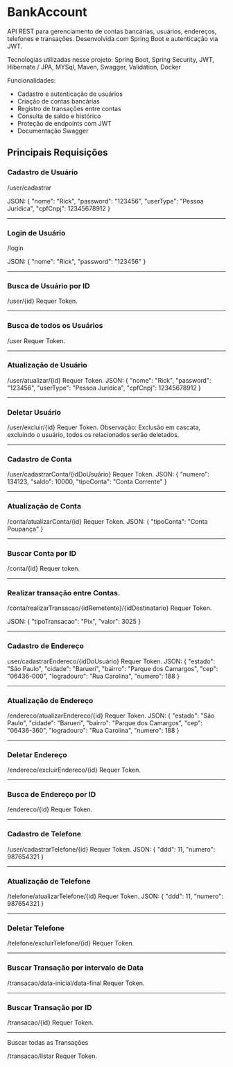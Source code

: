# BankAccount

API REST para gerenciamento de contas bancárias, usuários, endereços, telefones e transações. Desenvolvida com Spring Boot e autenticação via JWT.

Tecnologias utilizadas nesse projeto:
Spring Boot, Spring Security, JWT, Hibernate / JPA, MYSql, Maven, Swagger, Validation, Docker

Funcionalidades:
- Cadastro e autenticação de usuários
- Criação de contas bancárias
- Registro de transações entre contas
- Consulta de saldo e histórico
- Proteção de endpoints com JWT
- Documentação Swagger

## Principais Requisições

### Cadastro de Usuário 

/user/cadastrar

JSON:
{
	"nome": "Rick",
	"password": "123456",
	"userType": "Pessoa Jurídica",
	"cpfCnpj": 12345678912
}
______________________________________
### Login de Usuário

/login

JSON:
{
  "nome": "Rick",
  "password": "123456"
}
______________________________________
### Busca de Usuário por ID

/user/{id}
Requer Token.
______________________________________
### Busca de todos os Usuários

/user
Requer Token.
______________________________________
### Atualização de Usuário

/user/atualizar/{id}
Requer Token.
JSON:
{
	"nome": "Rick",
	"password": "123456",
	"userType": "Pessoa Jurídica",
	"cpfCnpj": 12345678912
}
______________________________________
### Deletar Usuário

/user/excluir/{id}
Requer Token.
Observação: Exclusão em cascata, excluindo o usuário, todos os relacionados serão deletados.
______________________________________
### Cadastro de Conta

/user/cadastrarConta/{idDoUsuário}
Requer Token.
JSON:
{
	"numero": 134123,
	"saldo": 10000,
	"tipoConta": "Conta Corrente"
}
______________________________________
### Atualização de Conta

/conta/atualizarConta/{id}
Requer Token.
JSON:
{
	"tipoConta": "Conta Poupança"
}
______________________________________
### Buscar Conta por ID

/conta/{id}
Requer token.
______________________________________
### Realizar transação entre Contas.

/conta/realizarTransacao/{idRemetente}/{idDestinatario}
Requer Token.

JSON:
{
	"tipoTransacao": "Pix",
	"valor": 3025
}
______________________________________
### Cadastro de Endereço

user/cadastrarEndereco/{idDoUsuário}
Requer Token.
JSON:
{
	"estado": "São Paulo",
	"cidade": "Barueri",
	"bairro": "Parque dos Camargos",
	"cep": "06436-000",
	"logradouro": "Rua Carolina",
	"numero": 188
}
______________________________________
### Atualização de Endereço

/endereco/atualizarEndereco/{id}
Requer Token.
JSON:
{
	"estado": "São Paulo",
	"cidade": "Barueri",
	"bairro": "Parque dos Camargos",
	"cep": "06436-360",
	"logradouro": "Rua Carolina",
	"numero": 188
}
______________________________________
### Deletar Endereço

/endereco/excluirEndereco/{id}
Requer Token.
______________________________________
### Busca de Endereço por ID

/endereco/{id}
Requer Token.
______________________________________
### Cadastro de Telefone

/user/cadastrarTelefone/{id}
Requer Token.
JSON:
{
  "ddd": 11,
  "numero": 987654321
}
______________________________________
### Atualização de Telefone

/telefone/atualizarTelefone/{id}
Requer Token.
JSON:
{
  "ddd": 11,
  "numero": 987654321
}
______________________________________
### Deletar Telefone

/telefone/excluirTelefone/{id}
Requer Token.
______________________________________
### Buscar Transação por intervalo de Data

/transacao/data-inicial/data-final
Requer Token.
______________________________________
### Buscar Transação por ID

/transacao/{id}
Requer Token.
______________________________________
Buscar todas as Transações

/transacao/listar
Requer Token.
